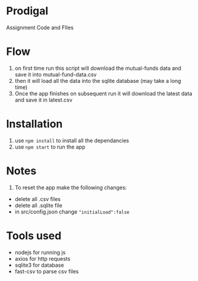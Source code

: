 # Prodigal
Assignment Code and FIles

# Flow
1. on first time run this script will download the mutual-funds data and save it into mutual-fund-data.csv
1. then it will load all the data into the sqlite database (may take a long time)
1. Once the app finishes on subsequent run it will download the latest data and save it in latest.csv


# Installation
1. use ```npm install``` to install all the dependancies
1. use ```npm start``` to run the app 

# Notes
1. To reset the app make the following changes:
  - delete all .csv files
  - delete all .sqlite file
  - in src/config.json change ```"initialLoad":false```

# Tools used
- nodejs for running js
- axios for http requests
- sqlite3 for database
- fast-csv to parse csv files
